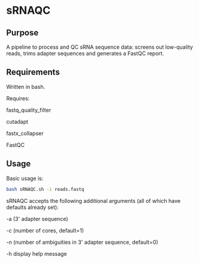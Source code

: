 # sRNAQC
## Purpose
A pipeline to process and QC sRNA sequence data: screens out low-quality reads, trims adapter sequences and generates a FastQC report.
## Requirements
Written in bash.

Requires:

fastq_quality_filter

cutadapt

fastx_collapser

FastQC

## Usage
Basic usage is:
```bash
bash sRNAQC.sh -i reads.fastq
```
sRNAQC accepts the following additional arguments (all of which have defaults already set):

-a (3' adapter sequence)

-c (number of cores, default=1)

-n (number of ambiguities in 3' adapter sequence, default=0)

-h display help message
